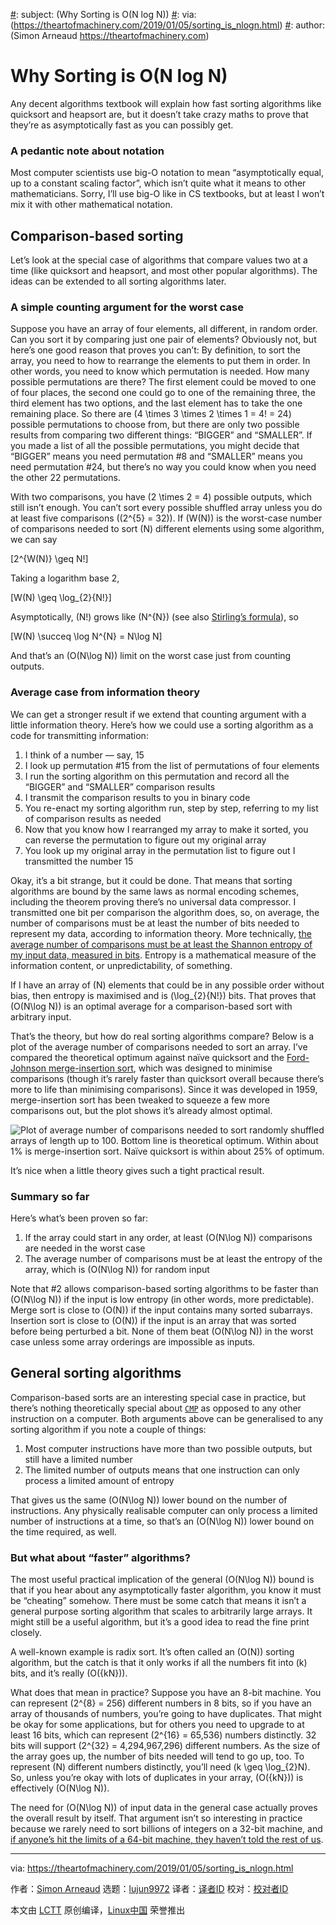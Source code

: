 [#]: collector: (lujun9972)
[#]: translator: (silentdawn-zz)
[#]: reviewer: ( )
[#]: publisher: ( )
[#]: url: ( )
[#]: subject: (Why Sorting is O(N log N))
[#]: via: (https://theartofmachinery.com/2019/01/05/sorting_is_nlogn.html)
[#]: author: (Simon Arneaud https://theartofmachinery.com)

Why Sorting is O(N log N)
======

Any decent algorithms textbook will explain how fast sorting algorithms like quicksort and heapsort are, but it doesn’t take crazy maths to prove that they’re as asymptotically fast as you can possibly get.

### A pedantic note about notation

Most computer scientists use big-O notation to mean “asymptotically equal, up to a constant scaling factor”, which isn’t quite what it means to other mathematicians. Sorry, I’ll use big-O like in CS textbooks, but at least I won’t mix it with other mathematical notation.

## Comparison-based sorting

Let’s look at the special case of algorithms that compare values two at a time (like quicksort and heapsort, and most other popular algorithms). The ideas can be extended to all sorting algorithms later.

### A simple counting argument for the worst case

Suppose you have an array of four elements, all different, in random order. Can you sort it by comparing just one pair of elements? Obviously not, but here’s one good reason that proves you can’t: By definition, to sort the array, you need to how to rearrange the elements to put them in order. In other words, you need to know which permutation is needed. How many possible permutations are there? The first element could be moved to one of four places, the second one could go to one of the remaining three, the third element has two options, and the last element has to take the one remaining place. So there are (4 \times 3 \times 2 \times 1 = 4! = 24) possible permutations to choose from, but there are only two possible results from comparing two different things: “BIGGER” and “SMALLER”. If you made a list of all the possible permutations, you might decide that “BIGGER” means you need permutation #8 and “SMALLER” means you need permutation #24, but there’s no way you could know when you need the other 22 permutations.

With two comparisons, you have (2 \times 2 = 4) possible outputs, which still isn’t enough. You can’t sort every possible shuffled array unless you do at least five comparisons ((2^{5} = 32)). If (W(N)) is the worst-case number of comparisons needed to sort (N) different elements using some algorithm, we can say

[2^{W(N)} \geq N!]

Taking a logarithm base 2,

[W(N) \geq \log_{2}{N!}]

Asymptotically, (N!) grows like (N^{N}) (see also [Stirling’s formula][1]), so

[W(N) \succeq \log N^{N} = N\log N]

And that’s an (O(N\log N)) limit on the worst case just from counting outputs.

### Average case from information theory

We can get a stronger result if we extend that counting argument with a little information theory. Here’s how we could use a sorting algorithm as a code for transmitting information:

  1. I think of a number — say, 15
  2. I look up permutation #15 from the list of permutations of four elements
  3. I run the sorting algorithm on this permutation and record all the “BIGGER” and “SMALLER” comparison results
  4. I transmit the comparison results to you in binary code
  5. You re-enact my sorting algorithm run, step by step, referring to my list of comparison results as needed
  6. Now that you know how I rearranged my array to make it sorted, you can reverse the permutation to figure out my original array
  7. You look up my original array in the permutation list to figure out I transmitted the number 15



Okay, it’s a bit strange, but it could be done. That means that sorting algorithms are bound by the same laws as normal encoding schemes, including the theorem proving there’s no universal data compressor. I transmitted one bit per comparison the algorithm does, so, on average, the number of comparisons must be at least the number of bits needed to represent my data, according to information theory. More technically, [the average number of comparisons must be at least the Shannon entropy of my input data, measured in bits][2]. Entropy is a mathematical measure of the information content, or unpredictability, of something.

If I have an array of (N) elements that could be in any possible order without bias, then entropy is maximised and is (\log_{2}{N!}) bits. That proves that (O(N\log N)) is an optimal average for a comparison-based sort with arbitrary input.

That’s the theory, but how do real sorting algorithms compare? Below is a plot of the average number of comparisons needed to sort an array. I’ve compared the theoretical optimum against naïve quicksort and the [Ford-Johnson merge-insertion sort][3], which was designed to minimise comparisons (though it’s rarely faster than quicksort overall because there’s more to life than minimising comparisons). Since it was developed in 1959, merge-insertion sort has been tweaked to squeeze a few more comparisons out, but the plot shows it’s already almost optimal.

![Plot of average number of comparisons needed to sort randomly shuffled arrays of length up to 100. Bottom line is theoretical optimum. Within about 1% is merge-insertion sort. Naïve quicksort is within about 25% of optimum.][4]

It’s nice when a little theory gives such a tight practical result.

### Summary so far

Here’s what’s been proven so far:

  1. If the array could start in any order, at least (O(N\log N)) comparisons are needed in the worst case
  2. The average number of comparisons must be at least the entropy of the array, which is (O(N\log N)) for random input



Note that #2 allows comparison-based sorting algorithms to be faster than (O(N\log N)) if the input is low entropy (in other words, more predictable). Merge sort is close to (O(N)) if the input contains many sorted subarrays. Insertion sort is close to (O(N)) if the input is an array that was sorted before being perturbed a bit. None of them beat (O(N\log N)) in the worst case unless some array orderings are impossible as inputs.

## General sorting algorithms

Comparison-based sorts are an interesting special case in practice, but there’s nothing theoretically special about [`CMP`][5] as opposed to any other instruction on a computer. Both arguments above can be generalised to any sorting algorithm if you note a couple of things:

  1. Most computer instructions have more than two possible outputs, but still have a limited number
  2. The limited number of outputs means that one instruction can only process a limited amount of entropy



That gives us the same (O(N\log N)) lower bound on the number of instructions. Any physically realisable computer can only process a limited number of instructions at a time, so that’s an (O(N\log N)) lower bound on the time required, as well.

### But what about “faster” algorithms?

The most useful practical implication of the general (O(N\log N)) bound is that if you hear about any asymptotically faster algorithm, you know it must be “cheating” somehow. There must be some catch that means it isn’t a general purpose sorting algorithm that scales to arbitrarily large arrays. It might still be a useful algorithm, but it’s a good idea to read the fine print closely.

A well-known example is radix sort. It’s often called an (O(N)) sorting algorithm, but the catch is that it only works if all the numbers fit into (k) bits, and it’s really (O({kN})).

What does that mean in practice? Suppose you have an 8-bit machine. You can represent (2^{8} = 256) different numbers in 8 bits, so if you have an array of thousands of numbers, you’re going to have duplicates. That might be okay for some applications, but for others you need to upgrade to at least 16 bits, which can represent (2^{16} = 65,536) numbers distinctly. 32 bits will support (2^{32} = 4,294,967,296) different numbers. As the size of the array goes up, the number of bits needed will tend to go up, too. To represent (N) different numbers distinctly, you’ll need (k \geq \log_{2}N). So, unless you’re okay with lots of duplicates in your array, (O({kN})) is effectively (O(N\log N)).

The need for (O(N\log N)) of input data in the general case actually proves the overall result by itself. That argument isn’t so interesting in practice because we rarely need to sort billions of integers on a 32-bit machine, and [if anyone’s hit the limits of a 64-bit machine, they haven’t told the rest of us][6].

--------------------------------------------------------------------------------

via: https://theartofmachinery.com/2019/01/05/sorting_is_nlogn.html

作者：[Simon Arneaud][a]
选题：[lujun9972][b]
译者：[译者ID](https://github.com/译者ID)
校对：[校对者ID](https://github.com/校对者ID)

本文由 [LCTT](https://github.com/LCTT/TranslateProject) 原创编译，[Linux中国](https://linux.cn/) 荣誉推出

[a]: https://theartofmachinery.com
[b]: https://github.com/lujun9972
[1]: http://hyperphysics.phy-astr.gsu.edu/hbase/Math/stirling.html
[2]: https://en.wikipedia.org/wiki/Shannon%27s_source_coding_theorem
[3]: https://en.wikipedia.org/wiki/Merge-insertion_sort
[4]: /images/sorting_is_nlogn/sorting_algorithms_num_comparisons.svg
[5]: https://c9x.me/x86/html/file_module_x86_id_35.html
[6]: https://sortbenchmark.org/
